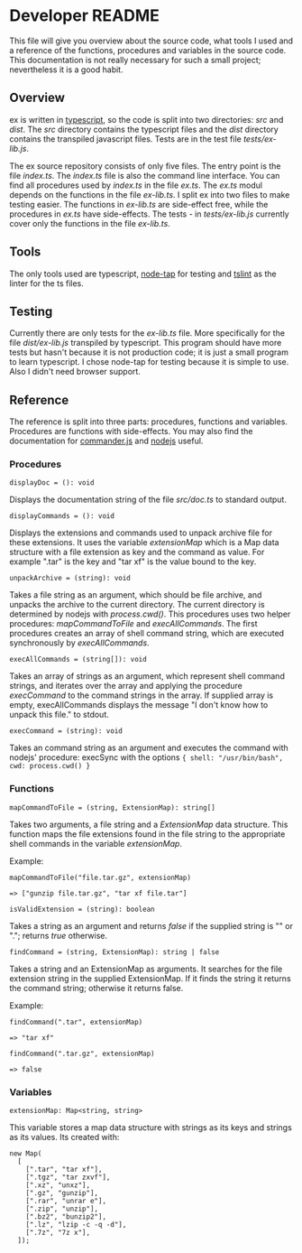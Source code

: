 # Developer README

This file will give you overview about the source code, what tools
I used and a reference of the functions, procedures and variables
in the source code. This documentation is not really necessary for
such a small project; nevertheless it is a good habit.

## Overview

ex is written in [typescript](https://www.typescriptlang.org/), so
the code is split into two directories: *src* and *dist*. The *src*
directory contains the typescript files and the *dist* directory
contains the transpiled javascript files. Tests are in the test file
*tests/ex-lib.js*.

The ex source repository consists of only five files. The entry point
is the file *index.ts*. The *index.ts* file is also the command line
interface. You can find all procedures used by *index.ts* in the file
*ex.ts*. The *ex.ts* modul depends on the functions in the file
*ex-lib.ts*. I split ex into two files to make testing easier. The
functions in *ex-lib.ts* are side-effect free, while the procedures in
*ex.ts* have side-effects. The tests - in *tests/ex-lib.js* currently
cover only the functions in the file *ex-lib.ts*.

## Tools

The only tools used are typescript, [node-tap](https://www.node-tap.org/)
for testing and [tslint](https://palantir.github.io/tslint/) as the linter
for the ts files.

## Testing

Currently there are only tests for the *ex-lib.ts* file. More specifically
for the file *dist/ex-lib.js* transpiled by typescript. This program should
have more tests but hasn't because it is not production code; it is just a
small program to learn typescript. I chose node-tap for testing because it
is simple to use. Also I didn't need browser support.

## Reference

The reference is split into three parts: procedures, functions and variables.
Procedures are functions with side-effects. You may also find the
documentation for [commander.js](https://github.com/tj/commander.js/) and
[nodejs](https://nodejs.org/dist/latest-v8.x/docs/api/) useful.

### Procedures

`displayDoc = (): void`

Displays the documentation string of the file *src/doc.ts* to standard output.

`displayCommands = (): void`

Displays the extensions and commands used to unpack archive file for these
extensions. It uses the variable *extensionMap* which is a Map data structure
with a file extension as key and the command as value. For example ".tar" is
the key and "tar xf" is the value bound to the key.

`unpackArchive = (string): void`

Takes a file string as an argument, which should be file archive, and unpacks
the archive to the current directory. The current directory is determined by
nodejs with *process.cwd()*. This procedures uses two helper procedures:
*mapCommandToFile* and *execAllCommands*. The first procedures creates an
array of shell command string, which are executed synchronously by
*execAllCommands*.

`execAllCommands = (string[]): void`

Takes an array of strings as an argument, which represent shell command strings,
and iterates over the array and applying the procedure *execCommand* to the
command strings in the array. If supplied array is empty, execAllCommands
displays the message "I don't know how to unpack this file." to stdout.

`execCommand = (string): void`

Takes an command string as an argument and executes the command with nodejs'
procedure: execSync with the options `{ shell: "/usr/bin/bash", cwd: process.cwd() }`

### Functions

`mapCommandToFile = (string, ExtensionMap): string[]`

Takes two arguments, a file string and a *ExtensionMap* data structure. This
function maps the file extensions found in the file string to the appropriate
shell commands in the variable *extensionMap*.

Example:

    mapCommandToFile("file.tar.gz", extensionMap)

    => ["gunzip file.tar.gz", "tar xf file.tar"]

`isValidExtension = (string): boolean`

Takes a string as an argument and returns *false* if the supplied string is
"" or "."; returns *true* otherwise.

`findCommand = (string, ExtensionMap): string | false`

Takes a string and an ExtensionMap as arguments. It searches for the file
extension string in the supplied ExtensionMap. If it finds the string it
returns the command string; otherwise it returns false.

Example:

    findCommand(".tar", extensionMap)

    => "tar xf"

    findCommand(".tar.gz", extensionMap)

    => false

### Variables

`extensionMap: Map<string, string>`

This variable stores a map data structure with strings as its keys and
strings as its values. Its created with:

    new Map(
      [
        [".tar", "tar xf"],
        [".tgz", "tar zxvf"],
        [".xz", "unxz"],
        [".gz", "gunzip"],
        [".rar", "unrar e"],
        [".zip", "unzip"],
        [".bz2", "bunzip2"],
        [".lz", "lzip -c -q -d"],
        [".7z", "7z x"],
      ]);
    